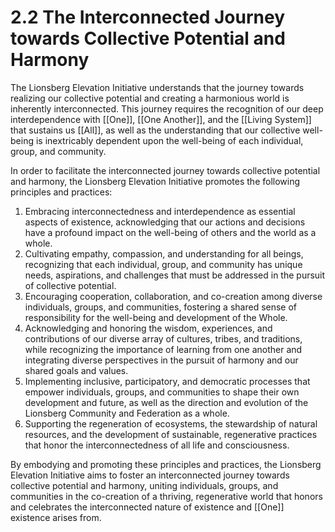 # 2.2 The Interconnected Journey towards Collective Potential and Harmony

The Lionsberg Elevation Initiative understands that the journey towards realizing our collective potential and creating a harmonious world is inherently interconnected. This journey requires the recognition of our deep interdependence with [[One]], [[One Another]], and the [[Living System]] that sustains us [[All]], as well as the understanding that our collective well-being is inextricably dependent upon the well-being of each individual, group, and community.

In order to facilitate the interconnected journey towards collective potential and harmony, the Lionsberg Elevation Initiative promotes the following principles and practices:

1.  Embracing interconnectedness and interdependence as essential aspects of existence, acknowledging that our actions and decisions have a profound impact on the well-being of others and the world as a whole.
2.  Cultivating empathy, compassion, and understanding for all beings, recognizing that each individual, group, and community has unique needs, aspirations, and challenges that must be addressed in the pursuit of collective potential.
3.  Encouraging cooperation, collaboration, and co-creation among diverse individuals, groups, and communities, fostering a shared sense of responsibility for the well-being and development of the Whole.
4.  Acknowledging and honoring the wisdom, experiences, and contributions of our diverse array of cultures, tribes, and traditions, while recognizing the importance of learning from one another and integrating diverse perspectives in the pursuit of harmony and our shared goals and values. 
5.  Implementing inclusive, participatory, and democratic processes that empower individuals, groups, and communities to shape their own development and future, as well as the direction and evolution of the Lionsberg Community and Federation as a whole.
6.  Supporting the regeneration of ecosystems, the stewardship of natural resources, and the development of sustainable, regenerative practices that honor the interconnectedness of all life and consciousness.

By embodying and promoting these principles and practices, the Lionsberg Elevation Initiative aims to foster an interconnected journey towards collective potential and harmony, uniting individuals, groups, and communities in the co-creation of a thriving, regenerative world that honors and celebrates the interconnected nature of existence and [[One]] existence arises from.